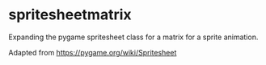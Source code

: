 # spritesheetmatrix
Expanding the pygame spritesheet class for a matrix for a sprite animation.

Adapted from https://pygame.org/wiki/Spritesheet

